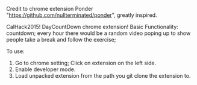 Credit to chrome extension Ponder "https://github.com/nullterminated/ponder", greatly inspired.

CalHack2015! DayCountDown chrome extension!
Basic Functionality:
countdown;
every hour there would be a random video poping up to show people take a break and follow the exercise;

To use: 
1. Go to chrome setting; Click on extension on the left side.
2. Enable developer mode.
3. Load unpacked extension from the path you git clone the extension to.